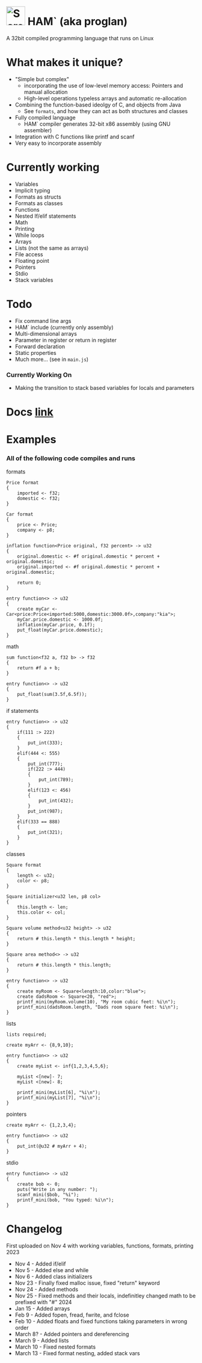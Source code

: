 # <img width="50" alt="Screen Shot 2024-02-10 at 9 33 08 AM" src="https://github.com/FISHARMNIC/proglan2/assets/73864341/9a5327b9-ffcc-425a-b927-ad829415715b"> HAM` (aka proglan)

A 32bit compiled programming language that runs on Linux

# What makes it unique?
* "Simple but complex"
  * incorporating the use of low-level memory access: Pointers and manual allocation
  * High-level operations typeless arrays and automatic re-allocation
* Combining the function-based ideolgy of C, and objects from Java
  * See `formats`, and how they can act as both structures and classes
* Fully compiled language
  * HAM` compiler generates 32-bit x86 assembly (using GNU assembler)
* Integration with C functions like printf and scanf
* Very easy to incorporate assembly

# Currently working
* Variables
* Implicit typing
* Formats as structs
* Formats as classes
* Functions
* Nested If/elif statements
* Math
* Printing
* While loops
* Arrays
* Lists (not the same as arrays)
* File access
* Floating point
* Pointers
* Stdio
* Stack variables

# Todo
* Fix command line args
* HAM` include (currently only assembly)
* Multi-dimensional arrays
* Parameter in register or return in register
* Forward declaration
* Static properties
* Much more... (see in `main.js`)

### Currently Working On
* Making the transition to stack based variables for locals and parameters

# Docs [link](https://docs.google.com/document/d/1dvrnv1i9j71S5V8oIfRu-QUAKFk0uw6s5r6wOy7J6vY/edit?usp=sharing)

# Examples
### All of the following code compiles and runs
formats
```
Price format
{
    imported <- f32;
    domestic <- f32;
}

Car format
{
    price <- Price;
    company <- p8;
}

inflation function<Price original, f32 percent> -> u32
{
    original.domestic <- #f original.domestic * percent + original.domestic;
    original.imported <- #f original.domestic * percent + original.domestic;

    return 0;
}

entry function<> -> u32
{
    create myCar <- Car<price:Price<imported:5000,domestic:3000.0f>,company:"kia">;
    myCar.price.domestic <- 1000.0f;
    inflation(myCar.price, 0.1f);
    put_float(myCar.price.domestic);
}
```
math
```
sum function<f32 a, f32 b> -> f32
{
    return #f a + b;
}

entry function<> -> u32
{
    put_float(sum(3.5f,6.5f));
}
```
if statements
```
entry function<> -> u32
{
    if(111 :> 222)
    {
        put_int(333);
    }
    elif(444 <: 555)
    {
        put_int(777);
        if(222 :> 444)
        {
            put_int(789);
        }
        elif(123 <: 456)
        {
            put_int(432);
        }
        put_int(987);
    }
    elif(333 == 888)
    {
        put_int(321);
    }
}
```
classes
```
Square format
{
    length <- u32;
    color <- p8;
}

Square initializer<u32 len, p8 col>
{
    this.length <- len;
    this.color <- col;
}

Square volume method<u32 height> -> u32
{
    return # this.length * this.length * height;
}

Square area method<> -> u32
{
    return # this.length * this.length;
}

entry function<> -> u32
{
    create myRoom <- Square<length:10,color:"blue">;
    create dadsRoom <- Square<20, "red">;
    printf_mini(myRoom.volume(10), "My room cubic feet: %i\n");
    printf_mini(dadsRoom.length, "Dads room square feet: %i\n");
}
```
lists
```
lists required;

create myArr <- {8,9,10};

entry function<> -> u32
{
    create myList <- inf{1,2,3,4,5,6};
    
    myList <[new]- 7;
    myList <[new]- 8;

    printf_mini(myList[6], "%i\n");
    printf_mini(myList[7], "%i\n");
}
```
pointers
```
create myArr <- {1,2,3,4};

entry function<> -> u32
{
    put_int(@u32 # myArr + 4);
}
```
stdio
```
entry function<> -> u32
{
    create bob <- 0;
    puts("Write in any number: ");
    scanf_mini($bob, "%i");
    printf_mini(bob, "You typed: %i\n");
}
```
# Changelog
First uploaded on Nov 4 with working variables, functions, formats, printing
2023  
* Nov 4 - Added if/elif
* Nov 5 - Added else and while
* Nov 6 - Added class initializers
* Nov 23 - Finally fixed malloc issue, fixed "return" keyword
* Nov 24 - Added methods
* Nov 25 - Fixed methods and their locals, indefinitley changed math to be prefixed with "#"
2024
* Jan 15 - Added arrays
* Feb 9 - Added fopen, fread, fwrite, and fclose
* Feb 10 - Added floats and fixed functions taking parameters in wrong order
* March 8? - Added pointers and dereferencing
* March 9 - Added lists
* March 10 - Fixed nested formats
* March 13 - Fixed format nesting, added stack vars
